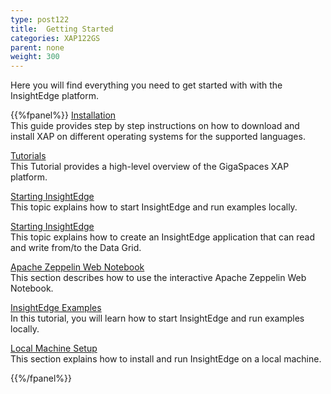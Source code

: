 ```yaml
---
type: post122
title:  Getting Started
categories: XAP122GS
parent: none
weight: 300
---
```


Here you will find everything you need to get started with with the InsightEdge platform.


{{%fpanel%}}
[Installation](./installation.html)<br>
This guide provides step by step instructions on how to download and install XAP on different operating systems for the supported languages.

[Tutorials](../tut-java)<br>
This Tutorial provides a high-level overview of the GigaSpaces XAP platform.  

[Starting InsightEdge](./quick_start.html)<br>
This topic explains how to start InsightEdge and run examples locally. 

[Starting InsightEdge](./first-app.html)<br>
This topic explains how to create an InsightEdge application that can read and write from/to the Data Grid. 

[Apache Zeppelin Web Notebook](./notebook.html)<br>
This section describes how to use the interactive Apache Zeppelin Web Notebook.

[InsightEdge Examples](./examples_quick_start.html)<br>
In this tutorial, you will learn how to start InsightEdge and run examples locally. 

[Local Machine Setup](./local_setup.html)<br>
This section explains how to install and run InsightEdge on a local machine.

{{%/fpanel%}}